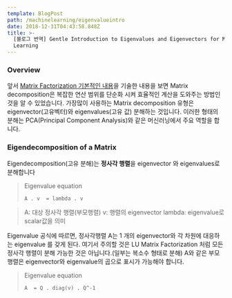 ```yaml
---
template: BlogPost
path: /machinelearning/eigenvalueintro
date: 2018-12-31T04:43:58.848Z
title: >-
  [블로그 번역] Gentle Introduction to Eigenvalues and Eigenvectors for Machine
  Learning
---
```

### Overview

앞서 [Matrix Factorization 기본적인 내용](https://coolog.netlify.com/machinelearning/matrixfactorizationintro)을 기술한 내용을 보면 Matrix decomposition은 복잡한 연산 범위를 단순화 시켜 효율적인 계산을 도와주는 방법인 것을 알 수 있었습니다.  가장많이 사용하는 Matrix decomposition 유형은 eigenvector(고유벡터)와 eigenvalues(고유 값) 분해하는 것입니다. 이러한 형태의 분해는 PCA(Principal Component Analysis)와 같은 머신러닝에서 주요 역할을 합니다. 

### Eigendecomposition of a Matrix

Eigendecomposition(고유 분해)는 **정사각 행렬**을 eigenvector 와 eigenvalues로 분해합니다

> Eigenvalue equation 
> ```
> A . v  = lambda . v
> ```

> A: 대상 정사각 행렬(부모행렬)
> v: 행렬의 eigenvector
> lambda: eigenvalue로 scalar값을 의미


Eigenvalue 공식에 따르면, 정사각행렬 A는 1 개의 eigenvector와 각 차원에 대응하는 eigenvalue 를 갖게 된다. 여기서 주의할 것은 LU Matrix Factorization 처럼 모든 정사각 행렬이 분해 가능한 것은 아닙니다.(일부는 복소수 형태로 분해)
A와 같은 부모행렬은 eigenvector와 eigenvalue의 곱으로 표시가 가능해야 합니다. 

> Eigenvalue equation 
> ```
> A  = Q . diag(v) . Q^-1
> ```
